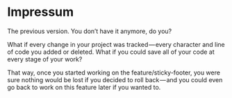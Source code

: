 # Impressum 

The previous version. You don’t have it anymore, do you?

What if every change in your project was tracked — every character and line of code you added or deleted. What if you could save all of your code at every stage of your work?

That way, once you started working on the feature/sticky-footer, you were sure nothing would be lost if you decided to roll back — and you could even go back to work on this feature later if you wanted to. 


